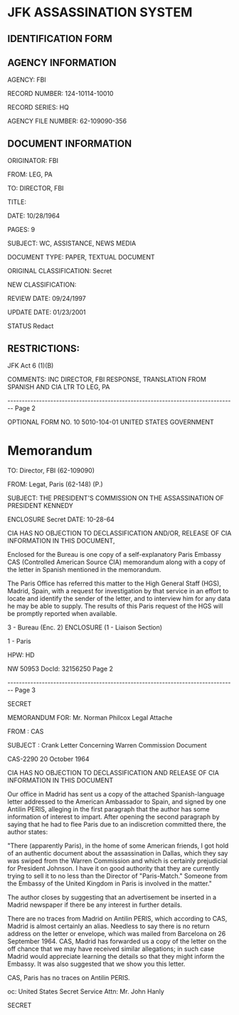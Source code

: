 # JFK ASSASSINATION SYSTEM

## IDENTIFICATION FORM

## AGENCY INFORMATION

AGENCY: FBI

RECORD NUMBER: 124-10114-10010

RECORD SERIES: HQ

AGENCY FILE NUMBER: 62-109090-356

## DOCUMENT INFORMATION

ORIGINATOR: FBI

FROM: LEG, PA

TO: DIRECTOR, FBI

TITLE:

DATE: 10/28/1964

PAGES: 9

SUBJECT: WC, ASSISTANCE, NEWS MEDIA

DOCUMENT TYPE: PAPER, TEXTUAL DOCUMENT

ORIGINAL CLASSIFICATION: Secret

NEW CLASSIFICATION:

REVIEW DATE: 09/24/1997

UPDATE DATE: 01/23/2001

STATUS Redact

## RESTRICTIONS:

JFK Act 6 (1)(B)

COMMENTS: INC DIRECTOR, FBI RESPONSE, TRANSLATION FROM SPANISH AND CIA
LTR TO LEG, PA


-------------------------------------------------------------------------------- Page 2

OPTIONAL FORM NO. 10
5010-104-01
UNITED STATES GOVERNMENT

# Memorandum

TO: Director, FBI (62-109090)

FROM: Legat, Paris (62-148) (P.)

SUBJECT: THE PRESIDENT'S COMMISSION ON
THE ASSASSINATION OF
PRESIDENT KENNEDY

ENCLOSURE
Secret DATE: 10-28-64

CIA HAS NO OBJECTION TO
DECLASSIFICATION AND/OR,
RELEASE OF CIA INFORMATION
IN THIS DOCUMENT,

Enclosed for the Bureau is one copy of a self-explanatory Paris Embassy CAS (Controlled American Source CIA) memorandum along with a copy of the letter in Spanish mentioned in the memorandum.

The Paris Office has referred this matter to the High General Staff (HGS), Madrid, Spain, with a request for investigation by that service in an effort to locate and identify the sender of the letter, and to interview him for any data he may be able to supply. The results of this Paris request of the HGS will be promptly reported when available.

3 - Bureau (Enc. 2) ENCLOSURE
(1 - Liaison Section)

1 - Paris

HPW: HD

NW 50953 DocId: 32156250 Page 2


-------------------------------------------------------------------------------- Page 3

SECRET

MEMORANDUM FOR: Mr. Norman Philcox
Legal Attache

FROM : CAS

SUBJECT : Crank Letter Concerning Warren Commission Document

CAS-2290
20 October 1964

CIA HAS NO OBJECTION TO
DECLASSIFICATION AND
RELEASE OF CIA INFORMATION
IN THIS DOCUMENT

Our office in Madrid has sent us a copy of the attached Spanish-language letter addressed to the American Ambassador to Spain, and signed by one Antilin PERIS, alleging in the first paragraph that the author has some information of interest to impart. After opening the second paragraph by saying that he had to flee Paris due to an indiscretion committed there, the author states:

"There (apparently Paris), in the home of some American friends, I got hold of an authentic document about the assassination in Dallas, which they say was swiped from the Warren Commission and which is certainly prejudicial for President Johnson. I have it on good authority that they are currently trying to sell it to no less than the Director of "Paris-Match." Someone from the Embassy of the United Kingdom in Paris is involved in the matter."

The author closes by suggesting that an advertisement be inserted in a Madrid newspaper if there be any interest in further details.

There are no traces from Madrid on Antilin PERIS, which according to CAS, Madrid is almost certainly an alias. Needless to say there is no return address on the letter or envelope, which was mailed from Barcelona on 26 September 1964. CAS, Madrid has forwarded us a copy of the letter on the off chance that we may have received similar allegations; in such case Madrid would appreciate learning the details so that they might inform the Embassy. It was also suggested that we show you this letter.

CAS, Paris has no traces on Antilin PERIS.

oc: United States Secret Service
Attn: Mr. John Hanly

SECRET
